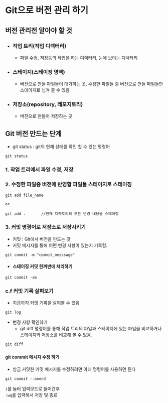 # Git으로 버전 관리 하기

## 버전 관리전 알아야 할 것

- ### 작업 트리(작업 디렉터리)
  - 파일 수정, 저장등의 작업을 하는 디렉터리, 눈에 보이는 디렉터리
- ### 스테이지(스테이징 영역)
  - 버전으로 만들 파일들이 대기하는 곳, 수정한 파일들 중 버전으로 만들 파일들만 스테이지로 넘겨 줄 수 있음
- ### 저장소(repository, 레포지토리)
  - 버전으로 만들어 저장하는 곳

## Git 버전 만드는 단계

- git status : git의 현재 상태를 확인 할 수 있는 명령어

```
git status
```

### 1. 작업 트리에서 파일 수정, 저장

### 2. 수정한 파일중 버전에 반영할 파일들 스테이지로 스테이징

```
git add file_name

or

git add .       //현재 디렉토리의 모든 변경 내용을 스테이징
```

### 3. 커밋 명령어로 저장소로 저장시키기

- 커밋 : Git에서 버전을 만드는 것
- 커밋 메시지를 통해 어떤 변경 사항이 있는지 기록함.

```
git commit -m "commit_messsage"
```

- #### 스테이징 커밋 한꺼번에 처리하기

```
git commit -am
```

### c.f 커밋 기록 살펴보기

- 지금까지 커밋 기록을 살펴볼 수 있음

```
git log
```

- 변경 사항 확인하기
  - git diff 명령어를 통해 작업 트리의 파일과 스테이지에 있는 파일을 비교하거나 스테이지와 저장소를 비교해 볼 수 있음.

```
git diff
```

###

#### git commit 메시지 수정 하기

- 방금 커밋한 커밋 메시지를 수정하려면 아래 명령어를 사용하면 된다

```
git commit --amend
```

`i`를 눌러 입력모드로 들어간후  
`:wq`를 입력해서 저장 및 종료
